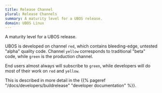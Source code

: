 ```yaml
---
title: Release Channel
plural: Release Channels
summary: A maturity level for a UBOS release.
domain: UBOS Linux
---
```


A maturity level for a UBOS release.

UBOS is developed on channel ``red``, which contains bleeding-edge, untested
"alpha" quality code. Channel ``yellow`` corresponds to traditional "beta" code,
while ``green`` is the production channel.

End users almost always will subscribe to ``green``, while developers will
do most of their work on ``red`` and ``yellow``.

This is described in more detail in the
{{% pageref "/docs/developers/buildrelease" "developer documentation" %}}.
